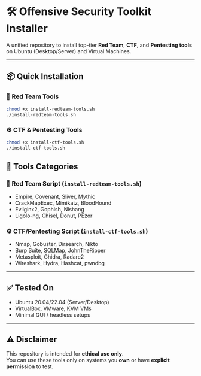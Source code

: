 # 🛠️ Offensive Security Toolkit Installer

A unified repository to install top-tier **Red Team**, **CTF**, and **Pentesting tools** on Ubuntu (Desktop/Server) and Virtual Machines.

---

## 📦 Quick Installation

### 🔴 Red Team Tools

```bash
chmod +x install-redteam-tools.sh
./install-redteam-tools.sh
```

### ⚙️ CTF & Pentesting Tools
```bash
chmod +x install-ctf-tools.sh
./install-ctf-tools.sh
```

## 📌 Tools Categories

### 🔴 Red Team Script (`install-redteam-tools.sh`)
- Empire, Covenant, Sliver, Mythic  
- CrackMapExec, Mimikatz, BloodHound  
- Evilginx2, Gophish, Nishang  
- Ligolo-ng, Chisel, Donut, PEzor  

### ⚙️ CTF/Pentesting Script (`install-ctf-tools.sh`)
- Nmap, Gobuster, Dirsearch, Nikto  
- Burp Suite, SQLMap, JohnTheRipper  
- Metasploit, Ghidra, Radare2  
- Wireshark, Hydra, Hashcat, pwndbg  

---

## ✅ Tested On
- Ubuntu 20.04/22.04 (Server/Desktop)  
- VirtualBox, VMware, KVM VMs  
- Minimal GUI / headless setups  

---

## ⚠️ Disclaimer
This repository is intended for **ethical use only**.  
You can use these tools only on systems you **own** or have **explicit permission** to test.
